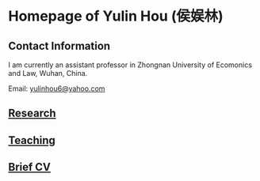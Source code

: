 # Homepage of Yulin Hou (侯娱林)
<meta name="google-site-verification" content="0giyCWE_wh7Xdvrioq7HFSE4Dyhsdl4GVdRTq-tWQb0" />

## Contact Information

I am currently an assistant professor in Zhongnan University of Ecomonics and Law, Wuhan, China. 

Email: yulinhou6@yahoo.com

## [Research](https://yulinhou.github.io/research.html)
## [Teaching](https://yulinhou.github.io/teaching.html)
## [Brief CV](https://yulinhou.github.io/CV.html)
